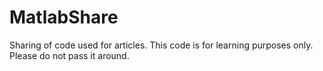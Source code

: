 # MatlabShare
Sharing of code used for articles.
This code is for learning purposes only. Please do not pass it around.

